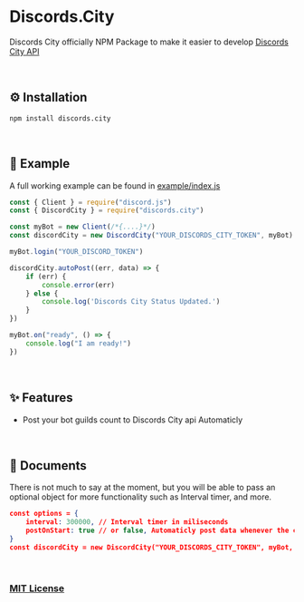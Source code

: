 # Discords.City
Discords City officially NPM Package to make it easier to develop [Discords City API](https://api.discords.city/api)

<br />

## ⚙ Installation
`npm install discords.city`

<br />

## 📜 Example
A full working example can be found in [example/index.js](https://github.com/DiscordsCity/DiscordsCity-Package/blob/main/example/index.js)

```js
const { Client } = require("discord.js")
const { DiscordCity } = require("discords.city")

const myBot = new Client(/*{....}*/)
const discordCity = new DiscordCity("YOUR_DISCORDS_CITY_TOKEN", myBot)

myBot.login("YOUR_DISCORD_TOKEN")

discordCity.autoPost((err, data) => {
    if (err) {
        console.error(err)
    } else {    
        console.log('Discords City Status Updated.')
    }
})

myBot.on("ready", () => {
    console.log("I am ready!")
})
```
<br />

## ✨ Features
- Post your bot guilds count to Discords City api Automaticly

<br />

## 📃 Documents
There is not much to say at the moment, but you will be able to pass an optional object for more functionality such as Interval timer, and more.

```json
const options = {
    interval: 300000, // Interval timer in miliseconds
    postOnStart: true // or false, Automaticly post data whenever the client is ready.
}
const discordCity = new DiscordCity("YOUR_DISCORDS_CITY_TOKEN", myBot, options)
```

<br />

### [MIT License](https://github.com/DiscordsCity/DiscordsCity-Package/blob/main/LICENSE)

